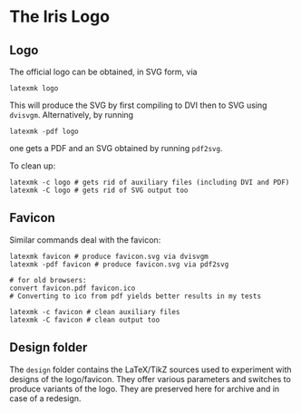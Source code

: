 # The Iris Logo

## Logo

The official logo can be obtained, in SVG form, via

    latexmk logo

This will produce the SVG by first compiling to DVI then to SVG using `dvisvgm`.
Alternatively, by running

    latexmk -pdf logo

one gets a PDF and an SVG obtained by running `pdf2svg`.

To clean up:

    latexmk -c logo # gets rid of auxiliary files (including DVI and PDF)
    latexmk -C logo # gets rid of SVG output too


## Favicon

Similar commands deal with the favicon:

    latexmk favicon # produce favicon.svg via dvisvgm
    latexmk -pdf favicon # produce favicon.svg via pdf2svg
    
    # for old browsers:
    convert favicon.pdf favicon.ico
    # Converting to ico from pdf yields better results in my tests

    latexmk -c favicon # clean auxiliary files
    latexmk -C favicon # clean output too


## Design folder

The `design` folder contains the LaTeX/TikZ sources used to experiment with designs of the logo/favicon.
They offer various parameters and switches to produce variants of the logo.
They are preserved here for archive and in case of a redesign.
